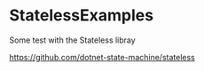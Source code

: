 # StatelessExamples
Some test with the Stateless libray

https://github.com/dotnet-state-machine/stateless

